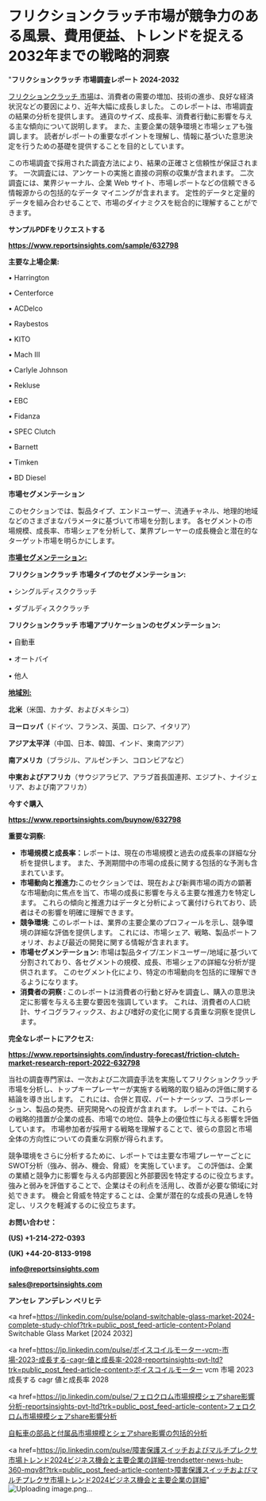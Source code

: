 # フリクションクラッチ市場が競争力のある風景、費用便益、トレンドを捉える2032年までの戦略的洞察

"<strong>フリクションクラッチ 市場調査レポート 2024-2032</strong>

<a href=https://www.reportsinsights.com/sample/632798>フリクションクラッチ 市場</a>は、消費者の需要の増加、技術の進歩、良好な経済状況などの要因により、近年大幅に成長しました。 このレポートは、市場調査の結果の分析を提供します。 通貨のサイズ、成長率、消費者行動に影響を与える主な傾向について説明します。 また、主要企業の競争環境と市場シェアも強調します。 読者がレポートの重要なポイントを理解し、情報に基づいた意思決定を行うための基礎を提供することを目的としています。

この市場調査で採用された調査方法により、結果の正確さと信頼性が保証されます。 一次調査には、アンケートの実施と直接の洞察の収集が含まれます。 二次調査には、業界ジャーナル、企業 Web サイト、市場レポートなどの信頼できる情報源からの包括的なデータ マイニングが含まれます。 定性的データと定量的データを組み合わせることで、市場のダイナミクスを総合的に理解することができます。

<strong><b>サンプルPDFをリクエストする</b></strong>

<a href=https://www.reportsinsights.com/sample/632798><strong><u>https://www.reportsinsights.com/sample/632798</u></strong></a>

<strong>主要な上場企業:</strong>

• Harrington

• Centerforce

• ACDelco

• Raybestos

• KITO

• Mach III

• Carlyle Johnson

• Rekluse

• EBC

• Fidanza

• SPEC Clutch

• Barnett

• Timken

• BD Diesel

<strong>市場セグメンテーション</strong>

このセクションでは、製品タイプ、エンドユーザー、流通チャネル、地理的地域などのさまざまなパラメータに基づいて市場を分割します。 各セグメントの市場規模、成長率、市場シェアを分析して、業界プレーヤーの成長機会と潜在的なターゲット市場を明らかにします。

<strong><u>市場セグメンテーション</u></strong><strong><u>:</u></strong>

<strong>フリクションクラッチ 市場タイプのセグメンテーション:</strong>

• シングルディスククラッチ

• ダブルディスククラッチ

<strong>フリクションクラッチ 市場アプリケーションのセグメンテーション:</strong>

• 自動車

• オートバイ

• 他人

<strong><u>地域別</u></strong><strong><u>:</u></strong>

<strong>北米</strong>（米国、カナダ、およびメキシコ）

<strong>ヨーロッパ</strong>（ドイツ、フランス、英国、ロシア、イタリア）

<strong>アジア太平洋</strong>（中国、日本、韓国、インド、東南アジア）

<strong>南アメリカ</strong>（ブラジル、アルゼンチン、コロンビアなど）

<strong>中東およびアフリカ</strong>（サウジアラビア、アラブ首長国連邦、エジプト、ナイジェリア、および南アフリカ）

<strong>今すぐ購入</strong>

<a href=https://www.reportsinsights.com/buynow/632798><strong><u>https://www.reportsinsights.com/buynow/632798</u></strong></a>

<strong>重要な洞察:</strong>
<ul>
  <li><strong>市場規模と成長率：</strong>レポートは、現在の市場規模と過去の成長率の詳細な分析を提供します。 また、予測期間中の市場の成長に関する包括的な予測も含まれています。</li>
  <li><strong>市場動向と推進力:</strong>このセクションでは、現在および新興市場の両方の顕著な市場動向に焦点を当て、市場の成長に影響を与える主要な推進力を特定します。 これらの傾向と推進力はデータと分析によって裏付けられており、読者はその影響を明確に理解できます。</li>
  <li><strong>競争環境</strong>: このレポートは、業界の主要企業のプロフィールを示し、競争環境の詳細な評価を提供します。 これには、市場シェア、戦略、製品ポートフォリオ、および最近の開発に関する情報が含まれます。</li>
  <li><strong>市場セグメンテーション: </strong>市場は製品タイプ/エンドユーザー/地域に基づいて分割されており、各セグメントの規模、成長、市場シェアの詳細な分析が提供されます。 このセグメント化により、特定の市場動向を包括的に理解できるようになります。</li>
  <li><strong>消費者の洞察 : </strong>このレポートは消費者の行動と好みを調査し、購入の意思決定に影響を与える主要な要因を強調しています。 これは、消費者の人口統計、サイコグラフィックス、および嗜好の変化に関する貴重な洞察を提供します。</li>
</ul>
<strong>完全なレポートにアクセス:</strong>

<a href=https://www.reportsinsights.com/industry-forecast/friction-clutch-market-research-report-2022-632798><strong><u><b>https://www.reportsinsights.com/industry-forecast/friction-clutch-market-research-report-2022-632798</b></u></strong></a>

当社の調査専門家は、一次および二次調査手法を実施してフリクションクラッチ市場を分析し、トップキープレーヤーが実施する戦略的取り組みの評価に関する結論を導き出します。 これには、合併と買収、パートナーシップ、コラボレーション、製品の発売、研究開発への投資が含まれます。 レポートでは、これらの戦略的措置が企業の成長、市場での地位、競争上の優位性に与える影響を評価しています。 市場参加者が採用する戦略を理解することで、彼らの意図と市場全体の方向性についての貴重な洞察が得られます。

競争環境をさらに分析するために、レポートでは主要な市場プレーヤーごとにSWOT分析（強み、弱み、機会、脅威）を実施しています。 この評価は、企業の業績と競争力に影響を与える内部要因と外部要因を特定するのに役立ちます。 強みと弱みを評価することで、企業はその利点を活用し、改善が必要な領域に対処できます。 機会と脅威を特定することは、企業が潜在的な成長の見通しを特定し、リスクを軽減するのに役立ちます。

<strong>お問い合わせ：</strong>

<strong>(US) +1-214-272-0393</strong>

<strong>(UK) +44-20-8133-9198</strong>

<strong> </strong><a href=info@reportsinsights.com><strong><u>info@reportsinsights.com</u></strong></a>

<a href=sales@reportsinsights.com><strong><u>sales@reportsinsights.com</u></strong></a>

<strong>アンセレ アンデレン ベリヒテ</strong>

<a href=https://linkedin.com/pulse/poland-switchable-glass-market-2024-complete-study-chlof?trk=public_post_feed-article-content>Poland Switchable Glass Market [2024 2032]</a>

<a href=https://jp.linkedin.com/pulse/ボイスコイルモーター-vcm-市場-2023-成長する-cagr-値と成長率-2028-reportsinsights-pvt-ltd?trk=public_post_feed-article-content>ボイスコイルモーター vcm 市場 2023 成長する cagr 値と成長率 2028</a>

<a href=https://jp.linkedin.com/pulse/フェロクロム市場規模シェアshare影響分析-reportsinsights-pvt-ltd?trk=public_post_feed-article-content>フェロクロム市場規模シェアshare影響分析</a>

<a href=https://www.linkedin.com/pulse/自転車の部品と付属品市場規模とシェアshare影響の包括的分析-reports-insights-expert-krirf/>自転車の部品と付属品市場規模とシェアshare影響の包括的分析</a>

<a href=https://jp.linkedin.com/pulse/障害保護スイッチおよびマルチプレクサ市場トレンド2024ビジネス機会と主要企業の詳細-trendsetter-news-hub-360-mqv8f?trk=public_post_feed-article-content>障害保護スイッチおよびマルチプレクサ市場トレンド2024ビジネス機会と主要企業の詳細</a>"
![Uploading image.png…]()
